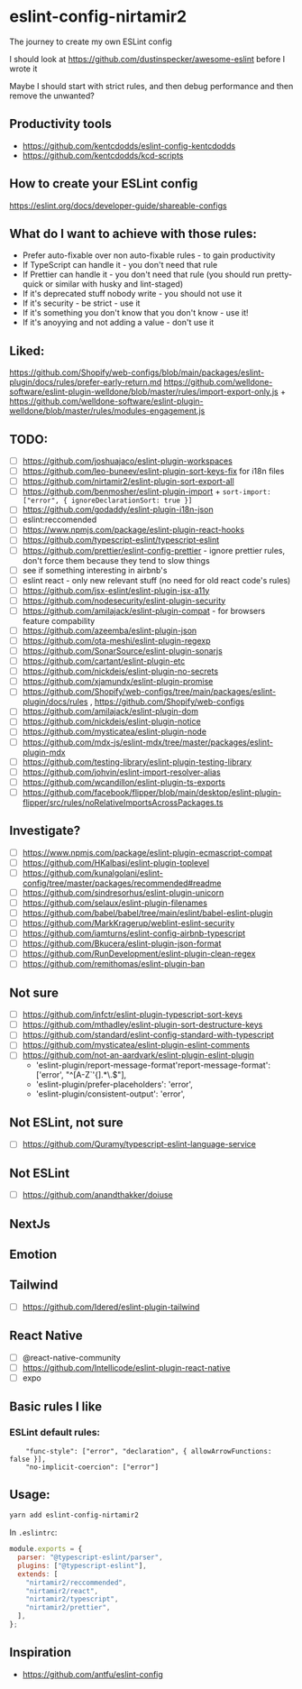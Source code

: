 # eslint-config-nirtamir2

The journey to create my own ESLint config

I should look at https://github.com/dustinspecker/awesome-eslint before I wrote it

Maybe I should start with strict rules, and then debug performance and then remove the unwanted?

## Productivity tools

- https://github.com/kentcdodds/eslint-config-kentcdodds
- https://github.com/kentcdodds/kcd-scripts

## How to create your ESLint config

https://eslint.org/docs/developer-guide/shareable-configs

## What do I want to achieve with those rules:

- Prefer auto-fixable over non auto-fixable rules - to gain productivity
- If TypeScript can handle it - you don't need that rule
- If Prettier can handle it - you don't need that rule (you should run pretty-quick or similar with husky and lint-staged)
- If it's deprecated stuff nobody write - you should not use it
- If it's security - be strict - use it
- If it's something you don't know that you don't know - use it!
- If it's anoyying and not adding a value - don't use it

## Liked:

https://github.com/Shopify/web-configs/blob/main/packages/eslint-plugin/docs/rules/prefer-early-return.md
https://github.com/welldone-software/eslint-plugin-welldone/blob/master/rules/import-export-only.js + https://github.com/welldone-software/eslint-plugin-welldone/blob/master/rules/modules-engagement.js

## TODO:

- [ ] https://github.com/joshuajaco/eslint-plugin-workspaces
- [ ] https://github.com/leo-buneev/eslint-plugin-sort-keys-fix for i18n files
- [ ] https://github.com/nirtamir2/eslint-plugin-sort-export-all
- [ ] https://github.com/benmosher/eslint-plugin-import + `sort-import: ["error", { ignoreDeclarationSort: true }]`
- [ ] https://github.com/godaddy/eslint-plugin-i18n-json
- [ ] eslint:reccomended
- [ ] https://www.npmjs.com/package/eslint-plugin-react-hooks
- [ ] https://github.com/typescript-eslint/typescript-eslint
- [ ] https://github.com/prettier/eslint-config-prettier - ignore prettier rules, don't force them because they tend to slow things
- [ ] see if something interesting in airbnb's
- [ ] eslint react - only new relevant stuff (no need for old react code's rules)
- [ ] https://github.com/jsx-eslint/eslint-plugin-jsx-a11y
- [ ] https://github.com/nodesecurity/eslint-plugin-security
- [ ] https://github.com/amilajack/eslint-plugin-compat - for browsers feature compability
- [ ] https://github.com/azeemba/eslint-plugin-json
- [ ] https://github.com/ota-meshi/eslint-plugin-regexp
- [ ] https://github.com/SonarSource/eslint-plugin-sonarjs
- [ ] https://github.com/cartant/eslint-plugin-etc
- [ ] https://github.com/nickdeis/eslint-plugin-no-secrets
- [ ] https://github.com/xjamundx/eslint-plugin-promise
- [ ] https://github.com/Shopify/web-configs/tree/main/packages/eslint-plugin/docs/rules , https://github.com/Shopify/web-configs
- [ ] https://github.com/amilajack/eslint-plugin-dom
- [ ] https://github.com/nickdeis/eslint-plugin-notice
- [ ] https://github.com/mysticatea/eslint-plugin-node
- [ ] https://github.com/mdx-js/eslint-mdx/tree/master/packages/eslint-plugin-mdx
- [ ] https://github.com/testing-library/eslint-plugin-testing-library
- [ ] https://github.com/johvin/eslint-import-resolver-alias
- [ ] https://github.com/wcandillon/eslint-plugin-ts-exports
- [ ] https://github.com/facebook/flipper/blob/main/desktop/eslint-plugin-flipper/src/rules/noRelativeImportsAcrossPackages.ts

## Investigate?

- [ ] https://www.npmjs.com/package/eslint-plugin-ecmascript-compat
- [ ] https://github.com/HKalbasi/eslint-plugin-toplevel
- [ ] https://github.com/kunalgolani/eslint-config/tree/master/packages/recommended#readme
- [ ] https://github.com/sindresorhus/eslint-plugin-unicorn
- [ ] https://github.com/selaux/eslint-plugin-filenames
- [ ] https://github.com/babel/babel/tree/main/eslint/babel-eslint-plugin
- [ ] https://github.com/MarkKragerup/weblint-eslint-security
- [ ] https://github.com/iamturns/eslint-config-airbnb-typescript
- [ ] https://github.com/Bkucera/eslint-plugin-json-format
- [ ] https://github.com/RunDevelopment/eslint-plugin-clean-regex
- [ ] https://github.com/remithomas/eslint-plugin-ban

## Not sure

- [ ] https://github.com/infctr/eslint-plugin-typescript-sort-keys
- [ ] https://github.com/mthadley/eslint-plugin-sort-destructure-keys
- [ ] https://github.com/standard/eslint-config-standard-with-typescript
- [ ] https://github.com/mysticatea/eslint-plugin-eslint-comments
- [ ] https://github.com/not-an-aardvark/eslint-plugin-eslint-plugin
  - 'eslint-plugin/report-message-format'report-message-format': ['error', "^[A-Z`'{].\*\\.$"],
  - 'eslint-plugin/prefer-placeholders': 'error',
  - 'eslint-plugin/consistent-output': 'error',

## Not ESLint, not sure

- [ ] https://github.com/Quramy/typescript-eslint-language-service

## Not ESLint

- [ ] https://github.com/anandthakker/doiuse

## NextJs

## Emotion

## Tailwind

- [ ] https://github.com/Idered/eslint-plugin-tailwind

## React Native

- [ ] @react-native-community
- [ ] https://github.com/Intellicode/eslint-plugin-react-native
- [ ] expo

## Basic rules I like

### ESLint default rules:

```
    "func-style": ["error", "declaration", { allowArrowFunctions: false }],
    "no-implicit-coercion": ["error"]
```

## Usage:

```bash
yarn add eslint-config-nirtamir2
```

In `.eslintrc`:

```js
module.exports = {
  parser: "@typescript-eslint/parser",
  plugins: ["@typescript-eslint"],
  extends: [
    "nirtamir2/reccommended",
    "nirtamir2/react",
    "nirtamir2/typescript",
    "nirtamir2/prettier",
  ],
};
```

## Inspiration

- https://github.com/antfu/eslint-config
